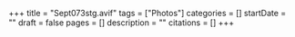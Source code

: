 +++
title = "Sept073stg.avif"
tags = ["Photos"]
categories = []
startDate = ""
draft = false
pages = []
description = ""
citations = []
+++
